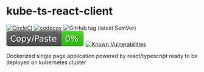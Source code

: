 # kube-ts-react-client
[![CircleCI](https://circleci.com/gh/kube-js/kube-ts-react-client.svg?style=svg)](https://circleci.com/gh/kube-js/kube-ts-react-client)
[![codecov](https://codecov.io/gh/kube-js/kube-ts-react-client/branch/master/graph/badge.svg)](https://codecov.io/gh/kube-js/kube-ts-react-client)
![GitHub tag (latest SemVer)](https://img.shields.io/github/tag/kube-js/kube-ts-react-client.svg)
![jscpd](assets/jscpd-badge.svg)
[![Known Vulnerabilities](https://snyk.io/test/github/kube-js/kube-ts-react-client/badge.svg?targetFile=package.json)](https://snyk.io/test/github/kube-js/kube-ts-react-client?targetFile=package.json)

Dockerized single page application powered by react/typescript ready to be deployed on kubernetes cluster

